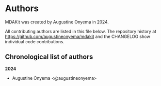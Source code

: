 # Authors

MDAKit was created by Augustine Onyema in 2024.


All contributing authors are listed in this file below.
The repository history at https://github.com/augustineonyema/mdakit
and the CHANGELOG show individual code contributions.

## Chronological list of authors

<!--
The rules for this file:
  * Authors are sorted chronologically, earliest to latest
  * Please format it each entry as "Preferred name <GitHub username>"
  * Your preferred name is whatever you wish to go by --
    it does *not* have to be your legal name!
  * Please start a new section for each new year
  * Don't ever delete anything
-->

**2024**
- Augustine Onyema <@augustineonyema>